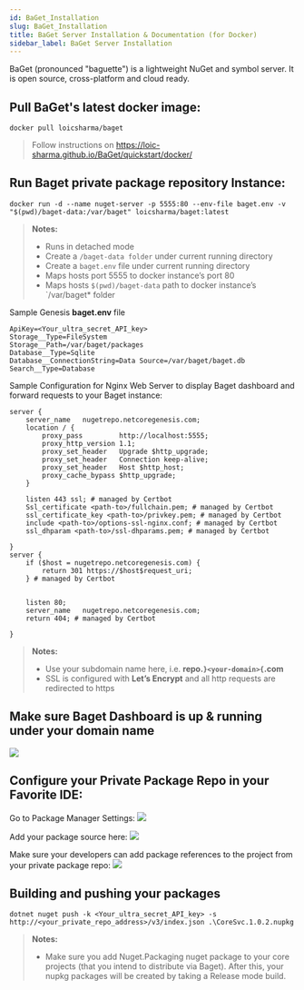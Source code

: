 ```yaml
---
id: BaGet_Installation
slug: BaGet_Installation
title: BaGet Server Installation & Documentation (for Docker)
sidebar_label: BaGet Server Installation
---
```

BaGet (pronounced "baguette") is a lightweight NuGet and symbol server. It is open source, cross-platform and cloud ready.

## Pull BaGet's latest docker image:

```
docker pull loicsharma/baget
```

> Follow instructions on https://loic-sharma.github.io/BaGet/quickstart/docker/

## Run Baget private package repository Instance:

```
docker run -d --name nuget-server -p 5555:80 --env-file baget.env -v "$(pwd)/baget-data:/var/baget" loicsharma/baget:latest
```

>**Notes:**
> - Runs in detached mode
> - Create a `/baget-data folder` under current running directory
> - Create a `baget.env` file under current running directory
> - Maps hosts port 5555 to docker instance’s port 80
> - Maps hosts `$(pwd)/baget-data` path to docker instance’s `/var/baget* folder

Sample Genesis **baget.env** file

```
ApiKey=<Your_ultra_secret_API_key>
Storage__Type=FileSystem
Storage__Path=/var/baget/packages
Database__Type=Sqlite
Database__ConnectionString=Data Source=/var/baget/baget.db
Search__Type=Database
```

Sample Configuration for Nginx Web Server to display Baget dashboard and forward requests to your Baget instance:

```
server {
    server_name   nugetrepo.netcoregenesis.com;
    location / {
        proxy_pass         http://localhost:5555;
        proxy_http_version 1.1;
        proxy_set_header   Upgrade $http_upgrade;
        proxy_set_header   Connection keep-alive;
        proxy_set_header   Host $http_host;
        proxy_cache_bypass $http_upgrade;
    }

    listen 443 ssl; # managed by Certbot
    Ssl_certificate <path-to>/fullchain.pem; # managed by Certbot
    ssl_certificate_key <path-to>/privkey.pem; # managed by Certbot
    include <path-to>/options-ssl-nginx.conf; # managed by Certbot
    ssl_dhparam <path-to>/ssl-dhparams.pem; # managed by Certbot

}
server {
    if ($host = nugetrepo.netcoregenesis.com) {
        return 301 https://$host$request_uri;
    } # managed by Certbot


    listen 80;
    server_name   nugetrepo.netcoregenesis.com;
    return 404; # managed by Certbot

}
```

>**Notes:**
> - Use your subdomain name here, i.e. **repo.`}<your-domain>{`.com**
> - SSL is configured with **Let’s Encrypt** and all http requests are redirected to https

## Make sure Baget Dashboard is up & running under your domain name

![](https://netcoregenesis.com/images/documentation/baget_packages.png)

## Configure your Private Package Repo in your Favorite IDE:

Go to Package Manager Settings:
![](https://netcoregenesis.com/images/documentation/baget_package_manager.png)

Add your package source here:
![](https://netcoregenesis.com/images/documentation/baget_package_sources.png)

Make sure your developers can add package references to the project from your private package repo:
![](https://netcoregenesis.com/images/documentation/baget_browse_datalib.png)

## Building and pushing your packages

```
dotnet nuget push -k <Your_ultra_secret_API_key> -s http://<your_private_repo_address>/v3/index.json .\CoreSvc.1.0.2.nupkg
```

>**Notes:**
> - Make sure you add Nuget.Packaging nuget package to your core projects (that you intend to distribute via Baget). After this, your nupkg packages will be created by taking a Release mode build.
